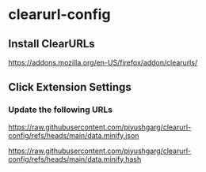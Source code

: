 # clearurl-config

## Install ClearURLs
https://addons.mozilla.org/en-US/firefox/addon/clearurls/

## Click Extension Settings
### Update the following URLs
https://raw.githubusercontent.com/piyushgarg/clearurl-config/refs/heads/main/data.minify.json

https://raw.githubusercontent.com/piyushgarg/clearurl-config/refs/heads/main/data.minify.hash
